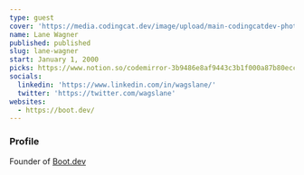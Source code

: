 ```yaml
---
type: guest
cover: 'https://media.codingcat.dev/image/upload/main-codingcatdev-photo/podcast-guest/wagslane'
name: Lane Wagner
published: published
slug: lane-wagner
start: January 1, 2000
picks: https://www.notion.so/codemirror-3b9486e8af9443c3b1f000a87b80ecc4
socials:
  linkedin: 'https://www.linkedin.com/in/wagslane/'
  twitter: 'https://twitter.com/wagslane'
websites:
  - https://boot.dev/
---
```


### Profile

Founder of [Boot.dev](https://boot.dev/)
